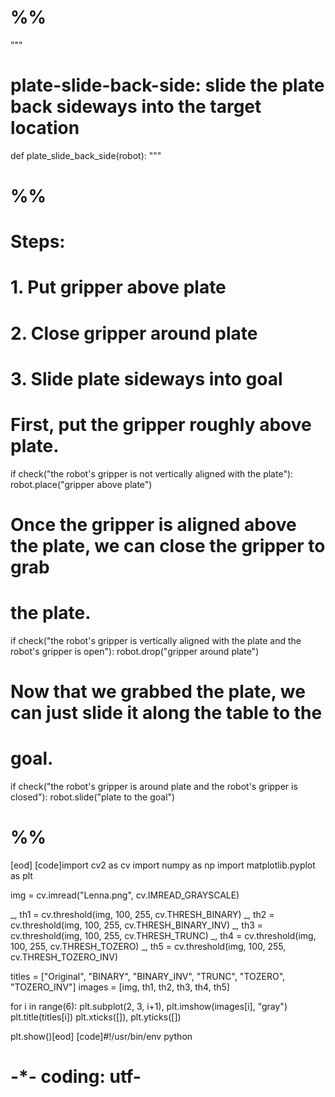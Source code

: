 

# %%
"""
# plate-slide-back-side: slide the plate back sideways into the target location
def plate_slide_back_side(robot):
"""


# %%
# Steps:
#  1. Put gripper above plate
#  2. Close gripper around plate
#  3. Slide plate sideways into goal
# First, put the gripper roughly above plate.
if check("the robot's gripper is not vertically aligned with the plate"):
    robot.place("gripper above plate")
# Once the gripper is aligned above the plate, we can close the gripper to grab
# the plate.
if check("the robot's gripper is vertically aligned with the plate and the robot's gripper is open"):
    robot.drop("gripper around plate")
# Now that we grabbed the plate, we can just slide it along the table to the
# goal.
if check("the robot's gripper is around plate and the robot's gripper is closed"):
    robot.slide("plate to the goal")


# %%
[eod] [code]import cv2 as cv
import numpy as np
import matplotlib.pyplot as plt

img = cv.imread("Lenna.png", cv.IMREAD_GRAYSCALE)

_, th1 = cv.threshold(img, 100, 255, cv.THRESH_BINARY)
_, th2 = cv.threshold(img, 100, 255, cv.THRESH_BINARY_INV)
_, th3 = cv.threshold(img, 100, 255, cv.THRESH_TRUNC)
_, th4 = cv.threshold(img, 100, 255, cv.THRESH_TOZERO)
_, th5 = cv.threshold(img, 100, 255, cv.THRESH_TOZERO_INV)

titles = ["Original", "BINARY", "BINARY_INV", "TRUNC", "TOZERO", "TOZERO_INV"]
images = [img, th1, th2, th3, th4, th5]

for i in range(6):
    plt.subplot(2, 3, i+1), plt.imshow(images[i], "gray")
    plt.title(titles[i])
    plt.xticks([]), plt.yticks([])

plt.show()[eod] [code]#!/usr/bin/env python
# -*- coding: utf-